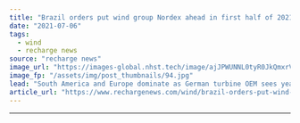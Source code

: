 ```yaml
---
title: "Brazil orders put wind group Nordex ahead in first half of 2021"
date: "2021-07-06"
tags: 
  - wind
  - recharge news
source: "recharge news"
image_url: "https://images-global.nhst.tech/image/ajJPWUNNL0tyR0JkQmxrVW8zSlJxbGpWalZHT1BaRnFreThvZ3RhNDBFND0=/nhst/binary/9784236af66b436b9e76756e4f0fcef2"
image_fp: "/assets/img/post_thumbnails/94.jpg"
lead: "South America and Europe dominate as German turbine OEM sees year-on-year order uplift"
article_url: "https://www.rechargenews.com/wind/brazil-orders-put-wind-group-nordex-ahead-in-first-half-of-2021/2-1-1035721"
---
```


---
